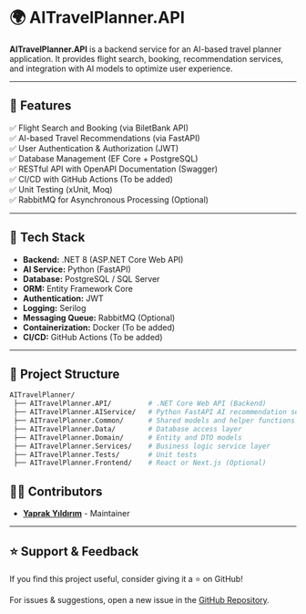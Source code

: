 # 🌍 AITravelPlanner.API

**AITravelPlanner.API** is a backend service for an AI-based travel planner application. It provides flight search, booking, recommendation services, and integration with AI models to optimize user experience.

---

## 📌 Features
✅ Flight Search and Booking (via BiletBank API)  
✅ AI-based Travel Recommendations (via FastAPI)  
✅ User Authentication & Authorization (JWT)  
✅ Database Management (EF Core + PostgreSQL)  
✅ RESTful API with OpenAPI Documentation (Swagger)  
✅ CI/CD with GitHub Actions (To be added)  
✅ Unit Testing (xUnit, Moq)  
✅ RabbitMQ for Asynchronous Processing (Optional)  

---

## 🚀 Tech Stack
- **Backend:** .NET 8 (ASP.NET Core Web API)
- **AI Service:** Python (FastAPI)
- **Database:** PostgreSQL / SQL Server
- **ORM:** Entity Framework Core
- **Authentication:** JWT
- **Logging:** Serilog
- **Messaging Queue:** RabbitMQ (Optional)
- **Containerization:** Docker (To be added)
- **CI/CD:** GitHub Actions (To be added)

---

## 📂 Project Structure
```bash
AITravelPlanner/
 ├── AITravelPlanner.API/         # .NET Core Web API (Backend)
 ├── AITravelPlanner.AIService/   # Python FastAPI AI recommendation service
 ├── AITravelPlanner.Common/      # Shared models and helper functions
 ├── AITravelPlanner.Data/        # Database access layer
 ├── AITravelPlanner.Domain/      # Entity and DTO models
 ├── AITravelPlanner.Services/    # Business logic service layer
 ├── AITravelPlanner.Tests/       # Unit tests
 ├── AITravelPlanner.Frontend/    # React or Next.js (Optional)
```



## 👨‍💻 Contributors
- **[Yaprak Yıldırım](https://github.com/yaprakyildirim)** - Maintainer

---

## ⭐ Support & Feedback
If you find this project useful, consider giving it a ⭐ on GitHub!

For issues & suggestions, open a new issue in the [GitHub Repository](https://github.com/yaprakyildirim/AITravelPlanner.API/issues).
